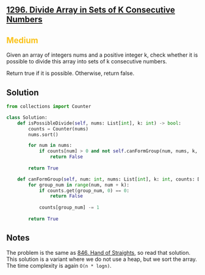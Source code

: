 ## [1296. Divide Array in Sets of K Consecutive Numbers](https://leetcode.com/problems/divide-array-in-sets-of-k-consecutive-numbers/)

<h2 style="color:#fac31d">Medium</h2>

Given an array of integers nums and a positive integer k, check whether it is possible to divide this array into sets of k consecutive numbers.

Return true if it is possible. Otherwise, return false.

## Solution
```python
from collections import Counter

class Solution:
    def isPossibleDivide(self, nums: List[int], k: int) -> bool:
        counts = Counter(nums)
        nums.sort()

        for num in nums:
            if counts[num] > 0 and not self.canFormGroup(num, nums, k, counts):
                return False
        
        return True

    def canFormGroup(self, num: int, nums: List[int], k: int, counts: Dict[int, int]):
        for group_num in range(num, num + k):
            if counts.get(group_num, 0) == 0:
                return False
            
            counts[group_num] -= 1
        
        return True
```

## Notes
The problem is the same as [846. Hand of Straights](./0846-hand-of-straights.md), so read that solution.
This solution is a variant where we do not use a heap, but we sort the array. The time complexity is again `O(n * logn)`.
